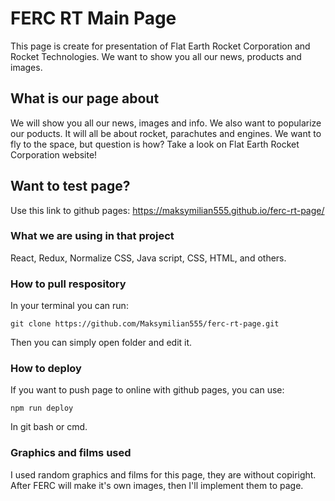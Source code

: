 # FERC RT Main Page

This page is create for presentation of Flat Earth Rocket Corporation and Rocket Technologies. We want to show you all our news, products and images.

## What is our page about

We will show you all our news, images and info. We also want to popularize our poducts. It will all be about rocket, parachutes and engines. We want to fly to the space, but question is how? Take a look on Flat Earth Rocket Corporation website!

## Want to test page? 

Use this link to github pages:  https://maksymilian555.github.io/ferc-rt-page/

### What we are using in that project

React, Redux, Normalize CSS, Java script, CSS, HTML, and others.

### How to pull respository

In your terminal you can run:

`git clone https://github.com/Maksymilian555/ferc-rt-page.git`

Then you can simply open folder and edit it.

### How to deploy 

If you want to push page to online with github pages, you can use:

`npm run deploy` 

In git bash or cmd.

### Graphics and films used 

I used random graphics and films for this page, they are without copiright. After FERC will make it's own images, then I'll implement them to page.

